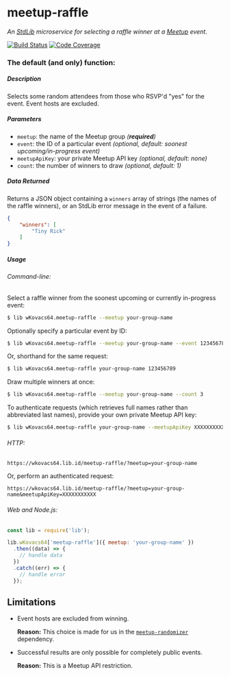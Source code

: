 # meetup-raffle

*An [StdLib][stdlib] microservice for selecting a raffle winner at a
[Meetup][meetup] event.*

[![Build Status][travis-image]][travis-url]
[![Code Coverage][coverage-image]][coverage-url]

### The default (and only) function:

##### Description

Selects some random attendees from those who RSVP'd "yes" for the event. Event
hosts are excluded.

##### Parameters

* `meetup`: the name of the Meetup group *(**required**)*
* `event`: the ID of a particular event *(optional, default: soonest
  upcoming/in-progress event)*
* `meetupApiKey`: your private Meetup API key *(optional, default: none)*
* `count`: the number of winners to draw *(optional, default: 1)*

##### Data Returned

Returns a JSON object containing a `winners` array of strings (the names of the
raffle winners), or an StdLib error message in the event of a failure.

```json
{
    "winners": [
        "Tiny Rick"
    ]
}
```

##### Usage

###### Command-line:

Select a raffle winner from the soonest upcoming or currently in-progress event:

```bash
$ lib wKovacs64.meetup-raffle --meetup your-group-name
```

Optionally specify a particular event by ID:

```bash
$ lib wKovacs64.meetup-raffle --meetup your-group-name --event 123456789
```

Or, shorthand for the same request:

```bash
$ lib wKovacs64.meetup-raffle your-group-name 123456789
```

Draw multiple winners at once:

```bash
$ lib wKovacs64.meetup-raffle --meetup your-group-name --count 3
```

To authenticate requests (which retrieves full names rather than abbreviated
last names), provide your own private Meetup API key:

```bash
$ lib wKovacs64.meetup-raffle your-group-name --meetupApiKey XXXXXXXXXXX
```

###### HTTP:

```http
https://wkovacs64.lib.id/meetup-raffle/?meetup=your-group-name
```

Or, perform an authenticated request:

```http
https://wkovacs64.lib.id/meetup-raffle/?meetup=your-group-name&meetupApiKey=XXXXXXXXXXX
```

###### Web and Node.js:

```js
const lib = require('lib');

lib.wKovacs64['meetup-raffle']({ meetup: 'your-group-name' })
  .then((data) => {
    // handle data
  })
  .catch((err) => {
    // handle error
  });
```

## Limitations

* Event hosts are excluded from winning.

  **Reason:** This choice is made for us in the
  [`meetup-randomizer`][meetup-randomizer] dependency.

* Successful results are only possible for completely public events.

  **Reason:** This is a Meetup API restriction.

[meetup]: https://www.meetup.com
[stdlib]: https://stdlib.com
[travis-image]: https://img.shields.io/travis/wKovacs64/meetup-raffle.svg?style=flat-square
[travis-url]: https://travis-ci.org/wKovacs64/meetup-raffle
[coverage-image]: https://img.shields.io/coveralls/wKovacs64/meetup-raffle.svg?style=flat-square
[coverage-url]: https://coveralls.io/github/wKovacs64/meetup-raffle
[meetup-randomizer]: https://github.com/durancristhian/meetup-randomizer
